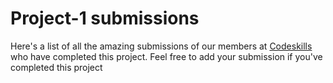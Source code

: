 # Project-1 submissions

Here's a list of all the amazing submissions of our members at [Codeskills](https://codeskills.dev) who have completed this project. Feel free to add your submission if you've completed this project

<!-- FORMAT -->
<!--
- [username](https://github.com/username) - [project-name](link-to-project-branch)
 -->
<!-- CONTRIBUTORS -->
